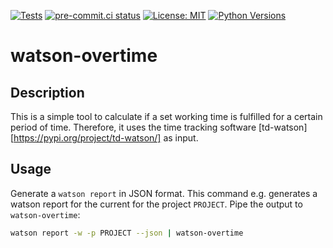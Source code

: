 [![Tests](https://github.com/flyingdutchman23/watson-overtime/workflows/Tests/badge.svg)](https://github.com/flyingdutchman23/watson-overtime/actions?workflow=Tests)
[![pre-commit.ci status](https://results.pre-commit.ci/badge/github/flyingdutchman23/watson-overtime/main.svg)](https://results.pre-commit.ci/latest/github/flyingdutchman23/watson-overtime/main)
[![License: MIT](https://img.shields.io/badge/License-MIT-yellow.svg)](https://opensource.org/licenses/MIT)
[![Python Versions](https://img.shields.io/pypi/pyversions/watson-overtime)](https://img.shields.io/pypi/pyversions/watson-overtime)


# watson-overtime


## Description

This is a simple tool to calculate if a set working time is fulfilled for a
certain period of time. Therefore, it uses the time tracking software
[td-watson][https://pypi.org/project/td-watson/] as input.


## Usage

Generate a `watson report` in JSON format. This command e.g. generates a watson
report for the current for the project `PROJECT`. Pipe the output to
`watson-overtime`:
```bash
watson report -w -p PROJECT --json | watson-overtime
```

